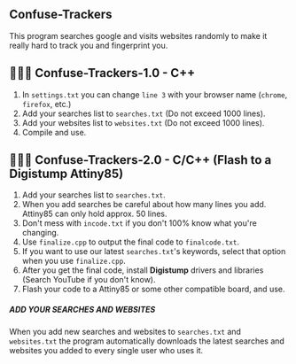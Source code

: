 ## Confuse-Trackers
This program searches google and visits websites randomly to make it really hard to track you and fingerprint you.

## 👨🏽‍💻 Confuse-Trackers-1.0 - C++
1. In ```settings.txt``` you can change ```line 3``` with your browser name (```chrome```, ```firefox```, etc.)
2. Add your searches list to ```searches.txt``` (Do not exceed 1000 lines).
3. Add your websites list to ```websites.txt``` (Do not exceed 1000 lines).
4. Compile and use.

## 👨🏽‍💻 Confuse-Trackers-2.0 - C/C++ (Flash to a Digistump Attiny85)
1. Add your searches list to ```searches.txt```.
2. When you add searches be careful about how many lines you add. Attiny85 can only hold approx. 50 lines.
3. Don't mess with ```incode.txt``` if you don't 100% know what you're changing.
4. Use ```finalize.cpp``` to output the final code to ```finalcode.txt```.
5. If you want to use our latest ```searches.txt```'s keywords, select that option when you use ```finalize.cpp```.
6. After you get the final code, install __Digistump__ drivers and libraries (Search YouTube if you don't know).
7. Flash your code to a Attiny85 or some other compatible board, and use.

##### ADD YOUR SEARCHES AND WEBSITES
When you add new searches and websites to ```searches.txt``` and ```websites.txt``` the program automatically downloads the latest searches and websites you added to every single user who uses it.
